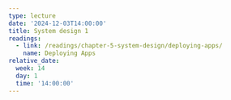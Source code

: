 ```yaml
---
type: lecture
date: '2024-12-03T14:00:00'
title: System design 1
readings:
  - link: /readings/chapter-5-system-design/deploying-apps/
    name: Deploying Apps
relative_date:
  week: 14
  day: 1
  time: '14:00:00'
---
```

